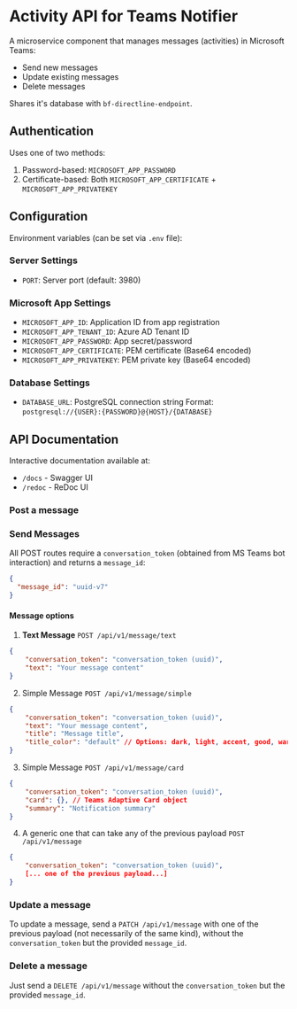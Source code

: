 # Activity API for Teams Notifier

A microservice component that manages messages (activities) in Microsoft Teams:
- Send new messages
- Update existing messages
- Delete messages

Shares it's database with `bf-directline-endpoint`.

## Authentication

Uses one of two methods:
1. Password-based: `MICROSOFT_APP_PASSWORD`
2. Certificate-based: Both `MICROSOFT_APP_CERTIFICATE` + `MICROSOFT_APP_PRIVATEKEY`

## Configuration

Environment variables (can be set via `.env` file):

### Server Settings
- `PORT`: Server port (default: 3980)

### Microsoft App Settings
- `MICROSOFT_APP_ID`: Application ID from app registration
- `MICROSOFT_APP_TENANT_ID`: Azure AD Tenant ID
- `MICROSOFT_APP_PASSWORD`: App secret/password
- `MICROSOFT_APP_CERTIFICATE`: PEM certificate (Base64 encoded)
- `MICROSOFT_APP_PRIVATEKEY`: PEM private key (Base64 encoded)

### Database Settings
- `DATABASE_URL`: PostgreSQL connection string
  Format: `postgresql://{USER}:{PASSWORD}@{HOST}/{DATABASE}`

## API Documentation

Interactive documentation available at:
- `/docs` - Swagger UI
- `/redoc` - ReDoc UI

### Post a message

### Send Messages

All POST routes require a `conversation_token` (obtained from MS Teams bot interaction) and returns a `message_id`:
```json
{
  "message_id": "uuid-v7"
}
```

#### Message options

1. **Text Message** `POST /api/v1/message/text`
```json
{
    "conversation_token": "conversation_token (uuid)",
    "text": "Your message content"
}
```

2. Simple Message `POST /api/v1/message/simple`
```json
{
    "conversation_token": "conversation_token (uuid)",
    "text": "Your message content",
    "title": "Message title",
    "title_color": "default" // Options: dark, light, accent, good, warning, attention
}
```

3. Simple Message `POST /api/v1/message/card`
```json
{
    "conversation_token": "conversation_token (uuid)",
    "card": {}, // Teams Adaptive Card object
    "summary": "Notification summary"
}
```

4. A generic one that can take any of the previous payload `POST /api/v1/message`
```json
{
    "conversation_token": "conversation_token (uuid)",
    [... one of the previous payload...]
}
```

### Update a message

To update a message, send a `PATCH /api/v1/message` with one of the previous payload (not necessarily of the same kind), without the `conversation_token` but the provided `message_id`.

### Delete a message

Just send a `DELETE /api/v1/message` without the `conversation_token` but the provided `message_id`.
